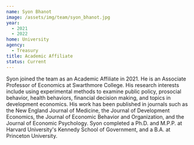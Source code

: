 ```yaml
---
name: Syon Bhanot
image: /assets/img/team/syon_bhanot.jpg
year:
  - 2021
  - 2022
home: University
agency:
  - Treasury
title: Academic Affiliate
status: Current
---
```


Syon joined the team as an Academic Affiliate in 2021. He is an Associate Professor of Economics at Swarthmore College. His research interests include using experimental methods to examine public policy, prosocial behavior, health behaviors, financial decision making, and topics in development economics. His work has been published in journals such as the New England Journal of Medicine, the Journal of Development Economics, the Journal of Economic Behavior and Organization, and the Journal of Economic Psychology. Syon completed a Ph.D. and M.P.P. at Harvard University's Kennedy School of Government, and a B.A. at Princeton University.
